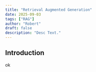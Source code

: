 ```yaml
---
title: "Retrieval Augmented Generation"
date: 2025-09-03
tags: ["RAG"]
author: "Robert"
draft: false
description: "Desc Text."
---
```


## Introduction

ok
